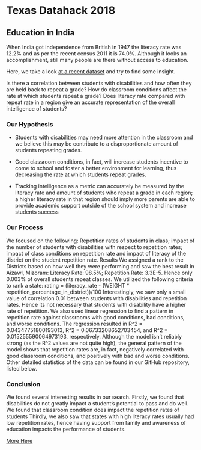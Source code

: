 
# Texas Datahack 2018

## Education in India

When India got independence from British in 1947 the literacy rate was 12.2% and as per the recent census 2011 it is 74.0%. Although it looks an accomplishment, still many people are there without access to education.

Here, we take a look [at a recent dataset](https://www.kaggle.com/rajanand/education-in-india) and try to find some insight.

Is there a correlation between students with disabilities and how often they are held back to repeat a grade? How do classroom conditions affect the rate at which students repeat a grade? Does literacy rate compared with repeat rate in a region give an accurate representation of the overall intelligence of students?

### Our Hypothesis
* Students with disabilities may need more attention in the classroom and we believe this may be contribute to a disproportionate amount of students repeating grades.

* Good classroom conditions, in fact, will increase students incentive to come to school and foster a better environment for learning, thus decreasing the rate at which students repeat grades.

* Tracking intelligence as a metric can accurately be measured by the literacy rate and amount of students who repeat a grade in each region; a higher literacy rate in that region should imply more parents are able to provide academic support outside of the school system and increase students success

### Our Process
We focused on the following: Repetition rates of students in class; impact of the number of students with disabilities with respect to repetition rates; impact of class conditions on repetition rate and impact of literacy of the district on the student repetition rate.
Results
We assigned a rank to the Districts based on how well they were performing and saw the best result in Aizawl, Mizoram: Literacy Rate: 98.5%; Repetition Rate: 3.3E-5. Hence only 0.003% of overall students repeat classes.
We utilized the following criteria to rank a state:
rating = (literacy_rate - (WEIGHT * repetition_percentage_in_district))/100
Interestingly, we saw only a small value of correlation 0.01 between students with disabilities and repetition rates. Hence its not necessary that students with disability have a higher rate of repetition.
We also used linear regression to find a pattern in repetition rate against classrooms with good conditions, bad conditions, and worse conditions.
The regression resulted in R^2 = 0.04347751800193013, R^2 = 0.06733208652703454, and R^2 = 0.015255590064973193, respectively. Although the model isn’t reliably strong (as the R^2 values are not quite high), the general pattern of the model shows that repetition rates are, in fact, negatively correlated with good classroom conditions, and positively with bad and worse conditions. Other detailed statistics of the data can be found in our GitHub repository, listed below.

### Conclusion
We found several interesting results in our search. Firstly, we found that disabilities do not greatly impact a student’s potential to pass and do well.
We found that classroom condition does impact the repetition rates of students
Thirdly, we also saw that states with high literacy rates usually had low repetition rates, hence having support from family and awareness of education impacts the performance of students.

[More Here](https://docs.google.com/document/d/1uUkKJZGiBTBfU0Gq2RRU60IHA0QyWTX6UDMianzSZdo/edit?usp=sharing)
